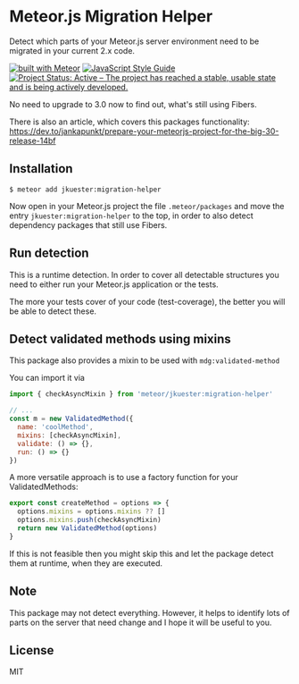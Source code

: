 # Meteor.js Migration Helper

Detect which parts of your Meteor.js server environment need to be
migrated in your current 2.x code.

[![built with Meteor](https://img.shields.io/badge/Meteor-package-green?logo=meteor&logoColor=white)](https://packosphere.com/jkuester/migration-helper)
[![JavaScript Style Guide](https://img.shields.io/badge/code_style-standard-brightgreen.svg)](https://standardjs.com)
[![Project Status: Active – The project has reached a stable, usable state and is being actively developed.](https://www.repostatus.org/badges/latest/active.svg)](https://www.repostatus.org/#active)


No need to upgrade to 3.0 now to find out, what's still using Fibers.

There is also an article, which covers this packages functionality:
https://dev.to/jankapunkt/prepare-your-meteorjs-project-for-the-big-30-release-14bf

## Installation

```shell
$ meteor add jkuester:migration-helper
```

Now open in your Meteor.js project the file `.meteor/packages`
and move the entry `jkuester:migration-helper` to the top, in order
to also detect dependency packages that still use Fibers.

## Run detection

This is a runtime detection. In order to cover all detectable 
structures you need to either run your Meteor.js application
or the tests.

The more your tests cover of your code (test-coverage),
the better you will be able to detect these.

## Detect validated methods using mixins

This package also provides a mixin to be used
with `mdg:validated-method` 

You can import it via

```js
import { checkAsyncMixin } from 'meteor/jkuester:migration-helper'

// ...
const m = new ValidatedMethod({
  name: 'coolMethod',
  mixins: [checkAsyncMixin],
  validate: () => {},
  run: () => {}
})
```

A more versatile approach is to use a factory function for your ValidatedMethods:

```js
export const createMethod = options => {
  options.mixins = options.mixins ?? []
  options.mixins.push(checkAsyncMixin)
  return new ValidatedMethod(options)
}
```

If this is not feasible then you might skip this and let the package detect
them at runtime, when they are executed.

## Note

This package may not detect everything. However, it helps
to identify lots of parts on the server that need change and I hope
it will be useful to you.

## License

MIT
